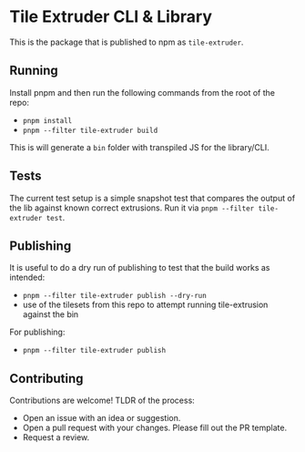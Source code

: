 # Tile Extruder CLI & Library

This is the package that is published to npm as `tile-extruder`. 

## Running

Install pnpm and then run the following commands from the root of the repo:
- `pnpm install`
- `pnpm --filter tile-extruder build`

This is will generate a `bin` folder with transpiled JS for the library/CLI.

## Tests

The current test setup is a simple snapshot test that compares the output of the lib against known correct extrusions. Run it via `pnpm --filter tile-extruder test`.

## Publishing

It is useful to do a dry run of publishing to test that the build works as intended:
- `pnpm --filter tile-extruder publish --dry-run`
- use of the tilesets from this repo to attempt running tile-extrusion against the bin

For publishing:
- `pnpm --filter tile-extruder publish`

## Contributing

Contributions are welcome! TLDR of the process:

- Open an issue with an idea or suggestion.
- Open a pull request with your changes. Please fill out the PR template.
- Request a review.
